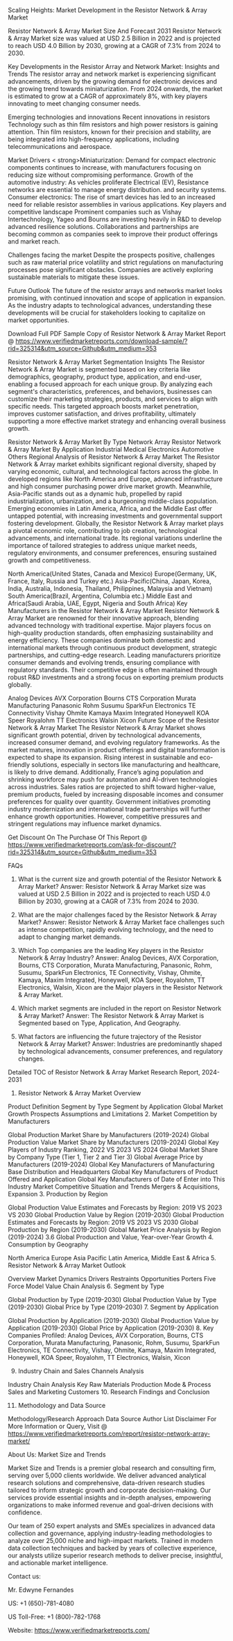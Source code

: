 Scaling Heights: Market Development in the Resistor Network & Array Market


Resistor Network & Array Market Size And Forecast 2031
Resistor Network & Array Market size was valued at USD 2.5 Billion in 2022 and is projected to reach USD 4.0 Billion by 2030, growing at a CAGR of 7.3% from 2024 to 2030.

Key Developments in the Resistor Array and Network Market: Insights and Trends
The resistor array and network market is experiencing significant advancements, driven by the growing demand for electronic devices and the growing trend towards miniaturization. From 2024 onwards, the market is estimated to grow at a CAGR of approximately 8%, with key players innovating to meet changing consumer needs.

Emerging technologies and innovations
Recent innovations in resistors Technology such as thin film resistors and high power resistors is gaining attention. Thin film resistors, known for their precision and stability, are being integrated into high-frequency applications, including telecommunications and aerospace.

Market Drivers
< strong>Miniaturization: Demand for compact electronic components continues to increase, with manufacturers focusing on reducing size without compromising performance.
Growth of the automotive industry: As vehicles proliferate Electrical (EV), Resistance networks are essential to manage energy distribution. and security systems.
Consumer electronics: The rise of smart devices has led to an increased need for reliable resistor assemblies in various applications.
Key players and competitive landscape
Prominent companies such as Vishay Intertechnology, Yageo and Bourns are investing heavily in R&D to develop advanced resilience solutions. Collaborations and partnerships are becoming common as companies seek to improve their product offerings and market reach.

Challenges facing the market
Despite the prospects positive, challenges such as raw material price volatility and strict regulations on manufacturing processes pose significant obstacles. Companies are actively exploring sustainable materials to mitigate these issues.

Future Outlook
The future of the resistor arrays and networks market looks promising, with continued innovation and scope of application in expansion. As the industry adapts to technological advances, understanding these developments will be crucial for stakeholders looking to capitalize on market opportunities.

Download Full PDF Sample Copy of Resistor Network & Array Market Report @ https://www.verifiedmarketreports.com/download-sample/?rid=325314&utm_source=Github&utm_medium=353

Resistor Network & Array Market Segmentation Insights
The Resistor Network & Array Market is segmented based on key criteria like demographics, geography, product type, application, and end-user, enabling a focused approach for each unique group. By analyzing each segment's characteristics, preferences, and behaviors, businesses can customize their marketing strategies, products, and services to align with specific needs. This targeted approach boosts market penetration, improves customer satisfaction, and drives profitability, ultimately supporting a more effective market strategy and enhancing overall business growth.

Resistor Network & Array Market By Type
Network
Array
Resistor Network & Array Market By Application
Industrial
Medical
Electronics
Automotive
Others
Regional Analysis of Resistor Network & Array Market
The Resistor Network & Array market exhibits significant regional diversity, shaped by varying economic, cultural, and technological factors across the globe. In developed regions like North America and Europe, advanced infrastructure and high consumer purchasing power drive market growth. Meanwhile, Asia-Pacific stands out as a dynamic hub, propelled by rapid industrialization, urbanization, and a burgeoning middle-class population. Emerging economies in Latin America, Africa, and the Middle East offer untapped potential, with increasing investments and governmental support fostering development. Globally, the Resistor Network & Array market plays a pivotal economic role, contributing to job creation, technological advancements, and international trade. Its regional variations underline the importance of tailored strategies to address unique market needs, regulatory environments, and consumer preferences, ensuring sustained growth and competitiveness.

North America(United States, Canada and Mexico)
Europe(Germany, UK, France, Italy, Russia and Turkey etc.)
Asia-Pacific(China, Japan, Korea, India, Australia, Indonesia, Thailand, Philippines, Malaysia and Vietnam)
South America(Brazil, Argentina, Columbia etc.)
Middle East and Africa(Saudi Arabia, UAE, Egypt, Nigeria and South Africa)
Key Manufacturers in the Resistor Network & Array Market
Resistor Network & Array Market are renowned for their innovative approach, blending advanced technology with traditional expertise. Major players focus on high-quality production standards, often emphasizing sustainability and energy efficiency. These companies dominate both domestic and international markets through continuous product development, strategic partnerships, and cutting-edge research. Leading manufacturers prioritize consumer demands and evolving trends, ensuring compliance with regulatory standards. Their competitive edge is often maintained through robust R&D investments and a strong focus on exporting premium products globally.

Analog Devices
AVX Corporation
Bourns
CTS Corporation
Murata Manufacturing
Panasonic
Rohm
Susumu
SparkFun Electronics
TE Connectivity
Vishay
Ohmite
Kamaya
Maxim Integrated
Honeywell
KOA Speer
Royalohm
TT Electronics
Walsin
Xicon
Future Scope of the Resistor Network & Array Market
The Resistor Network & Array Market shows significant growth potential, driven by technological advancements, increased consumer demand, and evolving regulatory frameworks. As the market matures, innovation in product offerings and digital transformation is expected to shape its expansion. Rising interest in sustainable and eco-friendly solutions, especially in sectors like manufacturing and healthcare, is likely to drive demand. Additionally, France’s aging population and shrinking workforce may push for automation and AI-driven technologies across industries. Sales ratios are projected to shift toward higher-value, premium products, fueled by increasing disposable incomes and consumer preferences for quality over quantity. Government initiatives promoting industry modernization and international trade partnerships will further enhance growth opportunities. However, competitive pressures and stringent regulations may influence market dynamics.

Get Discount On The Purchase Of This Report @ https://www.verifiedmarketreports.com/ask-for-discount/?rid=325314&utm_source=Github&utm_medium=353

FAQs
1. What is the current size and growth potential of the Resistor Network & Array Market?
Answer: Resistor Network & Array Market size was valued at USD 2.5 Billion in 2022 and is projected to reach USD 4.0 Billion by 2030, growing at a CAGR of 7.3% from 2024 to 2030.

2. What are the major challenges faced by the Resistor Network & Array Market?
Answer: Resistor Network & Array Market face challenges such as intense competition, rapidly evolving technology, and the need to adapt to changing market demands.

3. Which Top companies are the leading Key players in the Resistor Network & Array Industry?
Answer: Analog Devices, AVX Corporation, Bourns, CTS Corporation, Murata Manufacturing, Panasonic, Rohm, Susumu, SparkFun Electronics, TE Connectivity, Vishay, Ohmite, Kamaya, Maxim Integrated, Honeywell, KOA Speer, Royalohm, TT Electronics, Walsin, Xicon are the Major players in the Resistor Network & Array Market.

4. Which market segments are included in the report on Resistor Network & Array Market?
Answer: The Resistor Network & Array Market is Segmented based on Type, Application, And Geography.

5. What factors are influencing the future trajectory of the Resistor Network & Array Market?
Answer: Industries are predominantly shaped by technological advancements, consumer preferences, and regulatory changes.

Detailed TOC of Resistor Network & Array Market Research Report, 2024-2031
1. Resistor Network & Array Market Overview

Product Definition
Segment by Type
Segment by Application
Global Market Growth Prospects
Assumptions and Limitations
2. Market Competition by Manufacturers

Global Production Market Share by Manufacturers (2019-2024)
Global Production Value Market Share by Manufacturers (2019-2024)
Global Key Players of Industry Ranking, 2022 VS 2023 VS 2024
Global Market Share by Company Type (Tier 1, Tier 2 and Tier 3)
Global Average Price by Manufacturers (2019-2024)
Global Key Manufacturers of Manufacturing Base Distribution and Headquarters
Global Key Manufacturers of Product Offered and Application
Global Key Manufacturers of Date of Enter into This Industry
Market Competitive Situation and Trends
Mergers & Acquisitions, Expansion
3. Production by Region

Global Production Value Estimates and Forecasts by Region: 2019 VS 2023 VS 2030
Global Production Value by Region (2019-2030)
Global Production Estimates and Forecasts by Region: 2019 VS 2023 VS 2030
Global Production by Region (2019-2030)
Global Market Price Analysis by Region (2019-2024) 3.6 Global Production and Value, Year-over-Year Growth
4. Consumption by Geography

North America
Europe
Asia Pacific
Latin America, Middle East & Africa
5. Resistor Network & Array Market Outlook

Overview
Market Dynamics
Drivers
Restraints
Opportunities
Porters Five Force Model
Value Chain Analysis 
6. Segment by Type

Global Production by Type (2019-2030)
Global Production Value by Type (2019-2030)
Global Price by Type (2019-2030)
7. Segment by Application

Global Production by Application (2019-2030)
Global Production Value by Application (2019-2030)
Global Price by Application (2019-2030)
8. Key Companies Profiled: Analog Devices, AVX Corporation, Bourns, CTS Corporation, Murata Manufacturing, Panasonic, Rohm, Susumu, SparkFun Electronics, TE Connectivity, Vishay, Ohmite, Kamaya, Maxim Integrated, Honeywell, KOA Speer, Royalohm, TT Electronics, Walsin, Xicon

9. Industry Chain and Sales Channels Analysis

Industry Chain Analysis
Key Raw Materials
Production Mode & Process
Sales and Marketing
Customers
10. Research Findings and Conclusion

11. Methodology and Data Source

Methodology/Research Approach
Data Source
Author List
Disclaimer
For More Information or Query, Visit @ https://www.verifiedmarketreports.com/report/resistor-network-array-market/

About Us: Market Size and Trends

Market Size and Trends is a premier global research and consulting firm, serving over 5,000 clients worldwide. We deliver advanced analytical research solutions and comprehensive, data-driven research studies tailored to inform strategic growth and corporate decision-making. Our services provide essential insights and in-depth analyses, empowering organizations to make informed revenue and goal-driven decisions with confidence.

Our team of 250 expert analysts and SMEs specializes in advanced data collection and governance, applying industry-leading methodologies to analyze over 25,000 niche and high-impact markets. Trained in modern data collection techniques and backed by years of collective experience, our analysts utilize superior research methods to deliver precise, insightful, and actionable market intelligence.

Contact us:

Mr. Edwyne Fernandes

US: +1 (650)-781-4080

US Toll-Free: +1 (800)-782-1768

Website: https://www.verifiedmarketreports.com/
